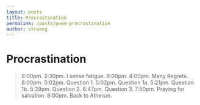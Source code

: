 ```yaml
---
layout: posts
title: Procrastination
permalink: /posts/poem-procrastination
author: vtruong
---
```


Procrastination
=================

> 8:00pm. 
> 2:30pm. I sense fatigue.
> 8:00pm.
> 4:00pm. Many Regrets.
> 8:00pm.
> 5:02pm. Question 1.
> 5:02pm. Question 1a.
> 5:21pm. Question 1b.
> 5:39pm. Question 2.
> 6:47pm. Question 3.
> 7:50pm. Praying for salvation.
> 8:00pm. Back to Atheism.